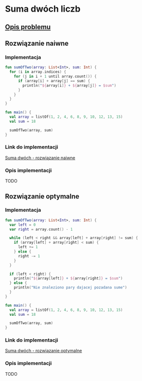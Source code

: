 # Suma dwóch liczb

## [Opis problemu](../../../../algorithms/searching/sum-of-two.md)

## Rozwiązanie naiwne

### Implementacja

```kotlin
fun sumOfTwo(array: List<Int>, sum: Int) {
  for (i in array.indices) {
    for (j in i + 1 until array.count()) {
      if (array[i] + array[j] == sum) {
        println("${array[i]} + ${array[j]} = $sum")
      }
    }
  }
}

fun main() {
  val array = listOf(1, 2, 4, 6, 8, 9, 10, 12, 13, 15)
  val sum = 18

  sumOfTwo(array, sum)
}
```

### Link do implementacji

[Suma dwóch - rozwiązanie naiwne](https://ideone.com/AJ50ho)

### Opis implementacji

TODO

## Rozwiązanie optymalne

### Implementacja

```kotlin
fun sumOfTwo(array: List<Int>, sum: Int) {
  var left = 0
  var right = array.count() - 1

  while (left < right && array[left] + array[right] != sum) {
    if (array[left] + array[right] < sum) {
      left += 1
    } else {
      right -= 1
    }
  }

  if (left < right) {
    println("${array[left]} + ${array[right]} = $sum")
  } else {
    println("Nie znaleziono pary dajacej pozadana sume")
  }
}

fun main() {
  val array = listOf(1, 2, 4, 6, 8, 9, 10, 12, 13, 15)
  val sum = 18

  sumOfTwo(array, sum)
}
```

### Link do implementacji

[Suma dwóch - rozwiązanie optymalne](https://ideone.com/MXQjLX)

### Opis implementacji

TODO
